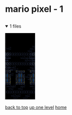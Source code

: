 # mario pixel - 1

<a id=""></a>

## [](/README.MD)
<details open>
<summary>1 files</summary>
<p>

[![mario maker 2 - smw ghost house_enlarged.png](/.internals/thumbnails/mobile/mario%20pixel/mario%20maker%202%20-%20smw%20ghost%20house_enlarged.png "mario maker 2 - smw ghost house_enlarged.png")](/mobile/mario%20pixel/mario%20maker%202%20-%20smw%20ghost%20house_enlarged.png)

</p>
</details>


[back to top](#)
[up one level](/mobile/README.MD)
[home](/)
